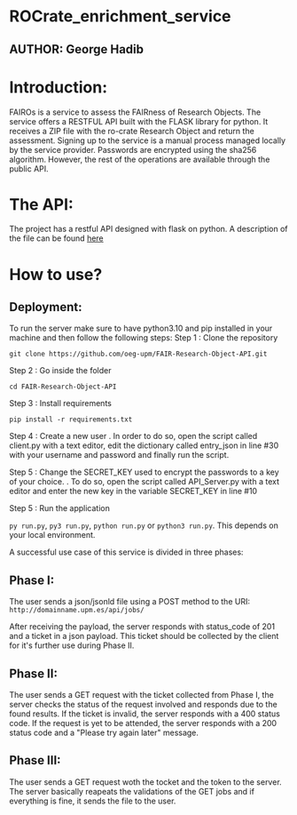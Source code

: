 # ROCrate_enrichment_service
## AUTHOR: George Hadib

# Introduction:
FAIROs is a service to assess the FAIRness of Research Objects. The service offers a RESTFUL API built with the FLASK library for python. It receives a ZIP file with the ro-crate Research Object and return the assessment. Signing up to the service is a manual process managed locally by the service provider. Passwords are encrypted using the sha256 algorithm. However, the rest of the operations are available through the public API.

# The API:
The project has a restful API designed with flask on python. A description of the file can be found [here](https://app.swaggerhub.com/apis/esgg/FAIROs/1.0.0-oas3)

# How to use?
## Deployment:
To run the server make sure to have python3.10 and pip installed in your machine and then follow the following steps:
Step 1 : Clone the repository

`git clone https://github.com/oeg-upm/FAIR-Research-Object-API.git`

Step 2 : Go inside the folder

`cd FAIR-Research-Object-API`

Step 3 : Install requirements

`pip install -r requirements.txt`

Step 4 : Create a new user
. In order to do so, open the script called client.py with a text editor, edit the dictionary called entry_json in line #30 with your username and password and finally run the script. 

Step 5 : Change the SECRET_KEY used to encrypt the passwords to a key of your choice. 
. To do so, open the script called API_Server.py with a text editor and enter the new key in the variable SECRET_KEY in line #10

Step 5 : Run the application

`py run.py`, `py3 run.py`, `python run.py` or `python3 run.py`. This depends on your local environment.



A successful use case of this service is divided in three phases:

## Phase I:
The user sends a json/jsonld file using a POST method to the URI:
`http://domainname.upm.es/api/jobs/`

After receiving the payload, the server responds with status_code of 201 and a ticket in a json payload. This ticket should be collected by the client for it's further use during Phase II.


## Phase II:
The user sends a GET request with the ticket collected from Phase I, the server checks the status of the request involved and responds due to the found results. If the ticket is invalid, the server responds with a 400 status code. If the request is yet to be attended, the server responds with a 200 status code and a "Please try again later" message.

## Phase III:
The user sends a GET request woth the tocket and the token to the server. The server basically reapeats the validations of the GET jobs and if everything is fine, it sends the file to the user.

